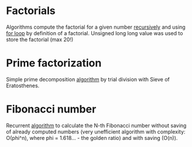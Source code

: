 # Factorials

Algorithms compute the factorial for a given number [recursively](/math/factorial_recur.cpp) and using [for loop](/math/factorial_loop.cpp) by definition of a factorial. Unsigned long long value was used to store the factorial (max 20!)

# Prime factorization
Simple prime decomposition [algorithm](/math/factorize.cpp) by trial division with Sieve of Eratosthenes.

# Fibonacci number

Recurrent [algorithm](/math/fibonacci_rec.cpp) to calculate the N-th Fibonacci number without saving of already computed numbers (very unefficient algorithm with complexity: О(phi^n), where phi = 1.618... - the golden ratio) and with saving (O(n)).

